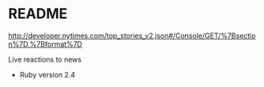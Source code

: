 # README

http://developer.nytimes.com/top_stories_v2.json#/Console/GET/%7Bsection%7D.%7Bformat%7D

Live reactions to news

* Ruby version
2.4
